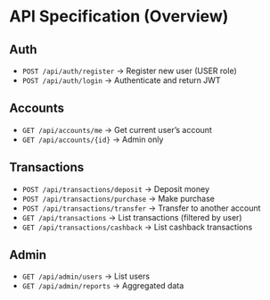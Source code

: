 # API Specification (Overview)

## Auth
- `POST /api/auth/register` → Register new user (USER role)
- `POST /api/auth/login` → Authenticate and return JWT

## Accounts
- `GET /api/accounts/me` → Get current user’s account
- `GET /api/accounts/{id}` → Admin only

## Transactions
- `POST /api/transactions/deposit` → Deposit money
- `POST /api/transactions/purchase` → Make purchase
- `POST /api/transactions/transfer` → Transfer to another account
- `GET /api/transactions` → List transactions (filtered by user)
- `GET /api/transactions/cashback` → List cashback transactions

## Admin
- `GET /api/admin/users` → List users
- `GET /api/admin/reports` → Aggregated data
